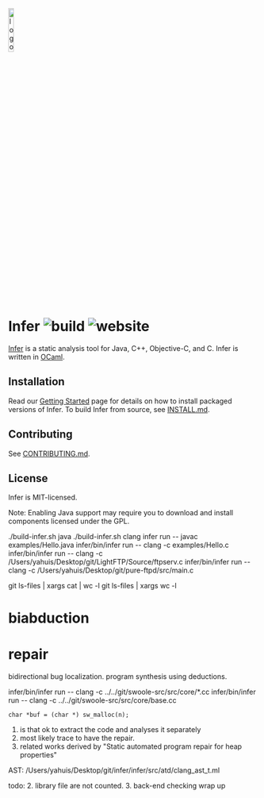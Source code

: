 <img src="website/static/img/logo.png" alt="logo" width="15%" />

# Infer ![build](https://github.com/facebook/infer/actions/workflows/install.yml/badge.svg) ![website](https://github.com/facebook/infer/actions/workflows/deploy.yml/badge.svg)

[Infer](http://fbinfer.com/) is a static analysis tool for Java,
C++, Objective-C, and C. Infer is written in [OCaml](https://ocaml.org/).

## Installation

Read our [Getting
Started](http://fbinfer.com/docs/getting-started) page for
details on how to install packaged versions of Infer. To build Infer
from source, see [INSTALL.md](./INSTALL.md).

## Contributing

See [CONTRIBUTING.md](./CONTRIBUTING.md).

## License

Infer is MIT-licensed.

Note: Enabling Java support may require you to download and install 
components licensed under the GPL.



./build-infer.sh java
./build-infer.sh clang
infer run -- javac examples/Hello.java
infer/bin/infer run -- clang -c examples/Hello.c  
infer/bin/infer run -- clang -c /Users/yahuis/Desktop/git/LightFTP/Source/ftpserv.c
infer/bin/infer run -- clang -c /Users/yahuis/Desktop/git/pure-ftpd/src/main.c


git ls-files | xargs cat | wc -l
git ls-files | xargs wc -l

# biabduction 
# repair 

bidirectional bug localization. 
program synthesis using deductions. 


infer/bin/infer run -- clang -c ../../git/swoole-src/src/core/*.cc
infer/bin/infer run -- clang -c ../../git/swoole-src/src/core/base.cc

    char *buf = (char *) sw_malloc(n);


1. is that ok to extract the code and analyses it separately 
2. most likely trace to have the repair. 
3. related works derived by "Static automated program repair for heap properties"



AST: 
/Users/yahuis/Desktop/git/infer/infer/src/atd/clang_ast_t.ml


todo:
2. library file are not counted. 
3. back-end checking wrap up 